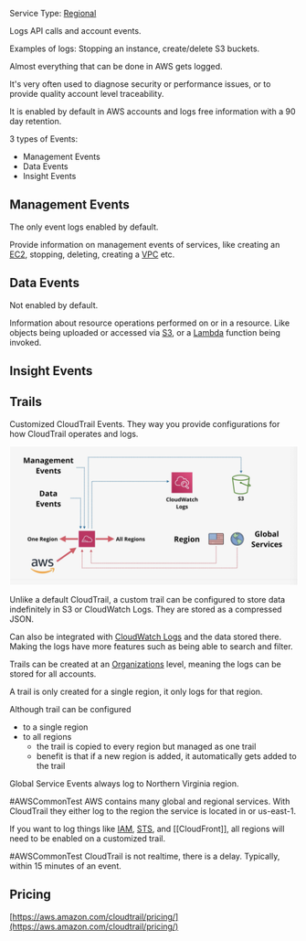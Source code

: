 Service Type: [Regional](../Fundamentals/Resilience.md#Region)

Logs API calls and account events.

Examples of logs: Stopping an instance, create/delete S3 buckets.

Almost everything that can be done in AWS gets logged.

It's very often used to diagnose security or performance issues, or to provide quality account level traceability.

It is enabled by default in AWS accounts and logs free information with a 90 day retention.

3 types of Events:
- Management Events
- Data Events
- Insight Events

## Management Events
The only event logs enabled by default.

Provide information on management events of services, like creating an [EC2](../Compute/EC2/EC2.md), stopping, deleting, creating a [VPC](../Network/VPC/VPC.md) etc.

## Data Events
Not enabled by default.

Information about resource operations performed on or in a resource. Like objects being uploaded or accessed via [S3](../Storage/S3/S3.md), or a [Lambda](../Compute/Lambda/Lambda.md) function being invoked.

## Insight Events


## Trails
Customized CloudTrail Events. They way you provide configurations for how CloudTrail operates and logs.

![Pasted image 20250209130528.png](_atts/Pasted%20image%2020250209130528.png)

Unlike a default CloudTrail, a custom trail can be configured to store data indefinitely in S3 or CloudWatch Logs. They are stored as a compressed JSON.

Can also be integrated with [CloudWatch Logs](CloudWatch%20Logs.md) and the data stored there. Making the logs have more features such as being able to search and filter.

Trails can be created at an [Organizations](../Security/Accounts/Organizations.md) level, meaning the logs can be stored for all accounts. 

A trail is only created for a single region, it only logs for that region.

Although trail can be configured
- to a single region
- to all regions
	- the trail is copied to every region but managed as one trail
	- benefit is that if a new region is added, it automatically gets added to the trail

Global Service Events always log to Northern Virginia region.

#AWSCommonTest AWS contains many global and regional services. With CloudTrail they either log to the region the service is located in or us-east-1.

If you want to log things like [IAM](../Security/Accounts/IAM.md), [STS](../Security/STS.md), and [[CloudFront]], all regions will need to be enabled on a customized trail.

#AWSCommonTest CloudTrail is not realtime, there is a delay. Typically, within 15 minutes of an event.

## Pricing
[https://aws.amazon.com/cloudtrail/pricing/](https://aws.amazon.com/cloudtrail/pricing/)




